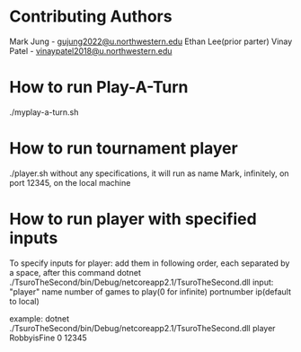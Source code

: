 # Contributing Authors
Mark Jung - gujung2022@u.northwestern.edu
Ethan Lee(prior parter)
Vinay Patel - vinaypatel2018@u.northwestern.edu

# How to run Play-A-Turn
./myplay-a-turn.sh

# How to run tournament player
./player.sh
without any specifications, it will run as name Mark, infinitely, on port 12345, on the local machine

# How to run player with specified inputs
To specify inputs for player: add them in following order, each separated by a space, after this command
dotnet ./TsuroTheSecond/bin/Debug/netcoreapp2.1/TsuroTheSecond.dll 
input:
"player"
name
number of games to play(0 for infinite)
portnumber
ip(default to local)

example: dotnet ./TsuroTheSecond/bin/Debug/netcoreapp2.1/TsuroTheSecond.dll player RobbyisFine 0 12345
